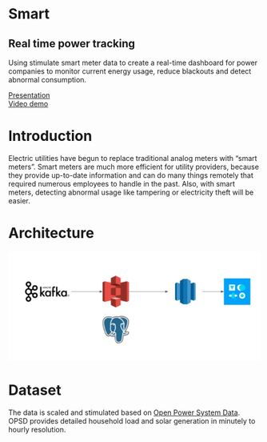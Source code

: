 # Smart 
## Real time power tracking
Using stimulate smart meter data to create a real-time dashboard for power companies to monitor current energy usage, reduce blackouts and detect abnormal consumption.

[Presentation](https://docs.google.com/presentation/d/1wlVYwPeA40bu3ZdPmVV9QsoGN9PVOwfzJIskjYUxISw/edit?usp=sharing)
<br>
[Video demo](https://www.example.com)

# Introduction

Electric utilities have begun to replace traditional analog meters with “smart meters”. Smart meters are much more efficient for utility providers, because they provide up-to-date information and can do many things remotely that required numerous employees to handle in the past.
Also, with smart meters, detecting abnormal usage like tampering or electricity theft will be easier.

# Architecture
![alt text](./image/pipelin3.jpg)

# Dataset

The data is scaled and stimulated based on [Open Power System Data](https://data.open-power-system-data.org/household_data/).  <br>
OPSD provides detailed household load and solar generation in minutely to hourly resolution. 




<!---
# Engineering challenges
### Missing message while high throughput

### Query from large database

# Trade-offs
--->
